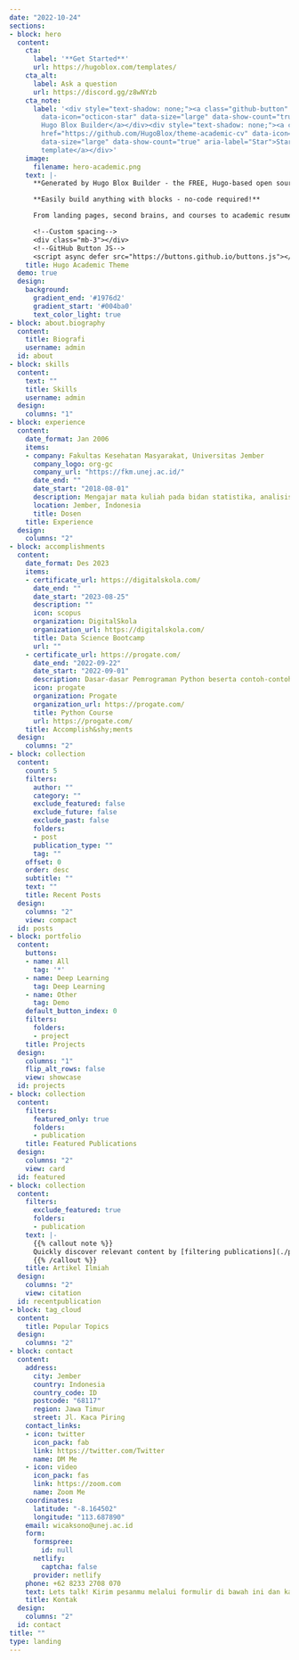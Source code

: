 ```yaml
---
date: "2022-10-24"
sections:
- block: hero
  content:
    cta:
      label: '**Get Started**'
      url: https://hugoblox.com/templates/
    cta_alt:
      label: Ask a question
      url: https://discord.gg/z8wNYzb
    cta_note:
      label: '<div style="text-shadow: none;"><a class="github-button" href="https://github.com/HugoBlox/hugo-blox-builder"
        data-icon="octicon-star" data-size="large" data-show-count="true" aria-label="Star">Star
        Hugo Blox Builder</a></div><div style="text-shadow: none;"><a class="github-button"
        href="https://github.com/HugoBlox/theme-academic-cv" data-icon="octicon-star"
        data-size="large" data-show-count="true" aria-label="Star">Star the Academic
        template</a></div>'
    image:
      filename: hero-academic.png
    text: |-
      **Generated by Hugo Blox Builder - the FREE, Hugo-based open source website builder trusted by 500,000+ sites.**

      **Easily build anything with blocks - no-code required!**

      From landing pages, second brains, and courses to academic resumés, conferences, and tech blogs.

      <!--Custom spacing-->
      <div class="mb-3"></div>
      <!--GitHub Button JS-->
      <script async defer src="https://buttons.github.io/buttons.js"></script>
    title: Hugo Academic Theme
  demo: true
  design:
    background:
      gradient_end: '#1976d2'
      gradient_start: '#004ba0'
      text_color_light: true
- block: about.biography
  content:
    title: Biografi
    username: admin
  id: about
- block: skills
  content:
    text: ""
    title: Skills
    username: admin
  design:
    columns: "1"
- block: experience
  content:
    date_format: Jan 2006
    items:
    - company: Fakultas Kesehatan Masyarakat, Universitas Jember
      company_logo: org-gc
      company_url: "https://fkm.unej.ac.id/"
      date_end: ""
      date_start: "2018-08-01"
      description: Mengajar mata kuliah pada bidan statistika, analisis data, teknologi kesehatan dan *digital health*. 
      location: Jember, Indonesia
      title: Dosen
    title: Experience
  design:
    columns: "2"
- block: accomplishments
  content:
    date_format: Des 2023
    items:
    - certificate_url: https://digitalskola.com/
      date_end: ""
      date_start: "2023-08-25"
      description: ""
      icon: scopus
      organization: DigitalSkola
      organization_url: https://digitalskola.com/
      title: Data Science Bootcamp
      url: ""
    - certificate_url: https://progate.com/
      date_end: "2022-09-22"
      date_start: "2022-09-01"
      description: Dasar-dasar Pemrograman Python beserta contoh-contohnya. 
      icon: progate
      organization: Progate
      organization_url: https://progate.com/
      title: Python Course
      url: https://progate.com/
    title: Accomplish&shy;ments
  design:
    columns: "2"
- block: collection
  content:
    count: 5
    filters:
      author: ""
      category: ""
      exclude_featured: false
      exclude_future: false
      exclude_past: false
      folders:
      - post
      publication_type: ""
      tag: ""
    offset: 0
    order: desc
    subtitle: ""
    text: ""
    title: Recent Posts
  design:
    columns: "2"
    view: compact
  id: posts
- block: portfolio
  content:
    buttons:
    - name: All
      tag: '*'
    - name: Deep Learning
      tag: Deep Learning
    - name: Other
      tag: Demo
    default_button_index: 0
    filters:
      folders:
      - project
    title: Projects
  design:
    columns: "1"
    flip_alt_rows: false
    view: showcase
  id: projects
- block: collection
  content:
    filters:
      featured_only: true
      folders:
      - publication
    title: Featured Publications
  design:
    columns: "2"
    view: card
  id: featured
- block: collection
  content:
    filters:
      exclude_featured: true
      folders:
      - publication
    text: |-
      {{% callout note %}}
      Quickly discover relevant content by [filtering publications](./publication/).
      {{% /callout %}}
    title: Artikel Ilmiah
  design:
    columns: "2"
    view: citation
  id: recentpublication
- block: tag_cloud
  content:
    title: Popular Topics
  design:
    columns: "2"
- block: contact
  content:
    address:
      city: Jember
      country: Indonesia
      country_code: ID
      postcode: "68117"
      region: Jawa Timur
      street: Jl. Kaca Piring
    contact_links:
    - icon: twitter
      icon_pack: fab
      link: https://twitter.com/Twitter
      name: DM Me
    - icon: video
      icon_pack: fas
      link: https://zoom.com
      name: Zoom Me
    coordinates:
      latitude: "-8.164502"
      longitude: "113.687890"
    email: wicaksono@unej.ac.id
    form:
      formspree:
        id: null
      netlify:
        captcha: false
      provider: netlify
    phone: +62 8233 2708 070
    text: Lets talk! Kirim pesanmu melalui formulir di bawah ini dan kami akan segera menjawabnya.
    title: Kontak
  design:
    columns: "2"
  id: contact
title: ""
type: landing
---
```

